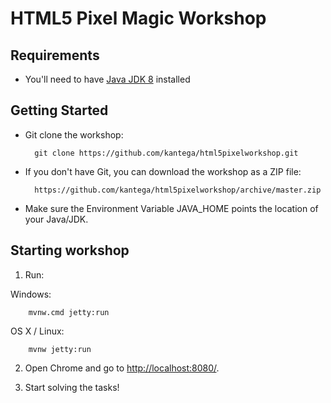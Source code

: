 # HTML5 Pixel Magic Workshop #

## Requirements ##

* You'll need to have [Java JDK 8](http://www.oracle.com/technetwork/java/javase/downloads/index.html) installed


## Getting Started ##

* Git clone the workshop:

        git clone https://github.com/kantega/html5pixelworkshop.git

* If you don't have Git, you can download the workshop as a ZIP file:

        https://github.com/kantega/html5pixelworkshop/archive/master.zip

* Make sure the Environment Variable JAVA_HOME points the location of your Java/JDK.

## Starting workshop ##


1. Run:

Windows:

        mvnw.cmd jetty:run

OS X / Linux:

        mvnw jetty:run

2. Open Chrome and go to [http://localhost:8080/](http://localhost:8080/).


3. Start solving the tasks!